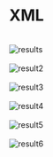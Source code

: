 # XML
<br />![results](https://github.com/KarolinaLewinska/XML_project/blob/main/ReadmeIMG/results.PNG)<br />
<br />![result2](https://github.com/KarolinaLewinska/XML_project/blob/main/ReadmeIMG/result2.PNG)<br />
<br />![result3](https://github.com/KarolinaLewinska/XML_project/blob/main/ReadmeIMG/result3.PNG)<br />
<br />![result4](https://github.com/KarolinaLewinska/XML_project/blob/main/ReadmeIMG/result4.PNG)<br />
<br />![result5](https://github.com/KarolinaLewinska/XML_project/blob/main/ReadmeIMG/results5.PNG)<br />
<br />![result6](https://github.com/KarolinaLewinska/XML_project/blob/main/ReadmeIMG/result6.PNG)<br />
